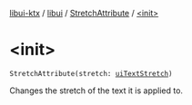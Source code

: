 [libui-ktx](../../index.md) / [libui](../index.md) / [StretchAttribute](index.md) / [&lt;init&gt;](./-init-.md)

# &lt;init&gt;

`StretchAttribute(stretch: `[`uiTextStretch`](../ui-text-stretch.md)`)`

Changes the stretch of the text it is applied to.

